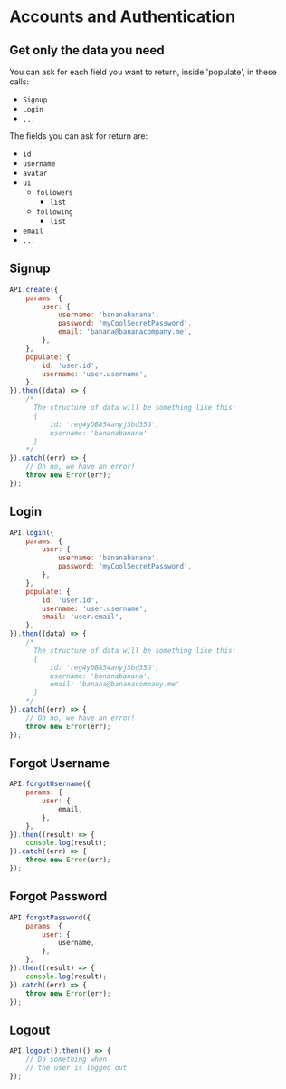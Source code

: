# Accounts and Authentication

## Get only the data you need
You can ask for each field you want to return, inside 'populate', in these calls:

- `Signup`
- `Login`
- `...`

The fields you can ask for return are:

- `id`
- `username`
- `avatar`
- `ui`
    - `followers`
        - `list`
    - `following`
        - `list`
- `email`
- `...`

## Signup
```js
API.create({
    params: {
        user: {
            username: 'bananabanana',
            password: 'myCoolSecretPassword',
            email: 'banana@bananacompany.me',
        },
    },
    populate: {
        id: 'user.id',
        username: 'user.username',
    },
}).then((data) => {
    /*
      The structure of data will be something like this:
      {
          id: 'reg4yDB854anyjSbd35G',
          username: 'bananabanana'
      }
    */
}).catch((err) => {
    // Oh no, we have an error!
    throw new Error(err);
});
```

## Login
```js
API.login({
    params: {
        user: {
            username: 'bananabanana',
            password: 'myCoolSecretPassword',
        },
    },
    populate: {
        id: 'user.id',
        username: 'user.username',
        email: 'user.email',
    },
}).then((data) => {
    /*
      The structure of data will be something like this:
      {
          id: 'reg4yDB854anyjSbd35G',
          username: 'bananabanana',
          email: 'banana@bananacompany.me'
      }
    */
}).catch((err) => {
    // Oh no, we have an error!
    throw new Error(err);
});
```

## Forgot Username
```js
API.forgotUsername({
    params: {
        user: {
            email,
        },
    },
}).then((result) => {
    console.log(result);
}).catch((err) => {
    throw new Error(err);
});
```

## Forgot Password
```js
API.forgotPassword({
    params: {
        user: {
            username,
        },
    },
}).then((result) => {
    console.log(result);
}).catch((err) => {
    throw new Error(err);
});
```

## Logout
```js
API.logout().then(() => {
    // Do something when
    // the user is logged out
});
```
